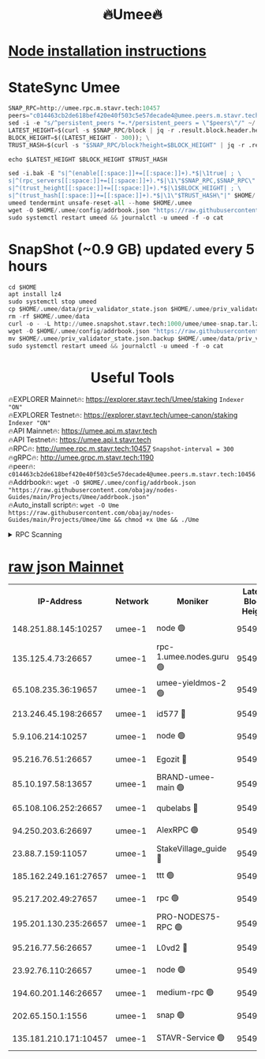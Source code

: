 <h1 align="center"> 🔥Umee🔥</h1>


[Node installation instructions](https://github.com/obajay/nodes-Guides/tree/main/Projects/Umee)
=
# StateSync Umee
```python
SNAP_RPC=http://umee.rpc.m.stavr.tech:10457
peers="c014463cb2de618bef420e40f503c5e57decade4@umee.peers.m.stavr.tech:10456"
sed -i -e "s/^persistent_peers *=.*/persistent_peers = \"$peers\"/" ~/.umee/config/config.toml
LATEST_HEIGHT=$(curl -s $SNAP_RPC/block | jq -r .result.block.header.height); \
BLOCK_HEIGHT=$((LATEST_HEIGHT - 300)); \
TRUST_HASH=$(curl -s "$SNAP_RPC/block?height=$BLOCK_HEIGHT" | jq -r .result.block_id.hash)

echo $LATEST_HEIGHT $BLOCK_HEIGHT $TRUST_HASH

sed -i.bak -E "s|^(enable[[:space:]]+=[[:space:]]+).*$|\1true| ; \
s|^(rpc_servers[[:space:]]+=[[:space:]]+).*$|\1\"$SNAP_RPC,$SNAP_RPC\"| ; \
s|^(trust_height[[:space:]]+=[[:space:]]+).*$|\1$BLOCK_HEIGHT| ; \
s|^(trust_hash[[:space:]]+=[[:space:]]+).*$|\1\"$TRUST_HASH\"|" $HOME/.umee/config/config.toml
umeed tendermint unsafe-reset-all --home $HOME/.umee
wget -O $HOME/.umee/config/addrbook.json "https://raw.githubusercontent.com/obajay/nodes-Guides/main/Projects/Umee/addrbook.json"
sudo systemctl restart umeed && journalctl -u umeed -f -o cat
```
# SnapShot (~0.9 GB) updated every 5 hours
```python
cd $HOME
apt install lz4
sudo systemctl stop umeed
cp $HOME/.umee/data/priv_validator_state.json $HOME/.umee/priv_validator_state.json.backup
rm -rf $HOME/.umee/data
curl -o - -L http://umee.snapshot.stavr.tech:1000/umee/umee-snap.tar.lz4 | lz4 -c -d - | tar -x -C $HOME/.umee --strip-components 2
wget -O $HOME/.umee/config/addrbook.json "https://raw.githubusercontent.com/obajay/nodes-Guides/main/Projects/Umee/addrbook.json"
mv $HOME/.umee/priv_validator_state.json.backup $HOME/.umee/data/priv_validator_state.json
sudo systemctl restart umeed && journalctl -u umeed -f -o cat
```
 <h1 align="center"> Useful Tools</h1>

🔥EXPLORER Mainnet🔥:      https://explorer.stavr.tech/Umee/staking             `Indexer "ON"` \
🔥EXPLORER Testnet🔥:        https://explorer.stavr.tech/umee-canon/staking      `Indexer "ON"` \
🔥API Mainnet🔥:                   https://umee.api.m.stavr.tech \
🔥API Testnet🔥:                     https://umee.api.t.stavr.tech \
🔥RPC🔥:                                   http://umee.rpc.m.stavr.tech:10457                     `Snapshot-interval = 300` \
🔥gRPC🔥:                              http://umee.grpc.m.stavr.tech:1190 \
🔥peer🔥:                     `c014463cb2de618bef420e40f503c5e57decade4@umee.peers.m.stavr.tech:10456` \
🔥Addrbook🔥:    ```wget -O $HOME/.umee/config/addrbook.json "https://raw.githubusercontent.com/obajay/nodes-Guides/main/Projects/Umee/addrbook.json"``` \
🔥Auto_install script🔥: ```wget -O Ume https://raw.githubusercontent.com/obajay/nodes-Guides/main/Projects/Umee/Ume && chmod +x Ume && ./Ume```

<details>
<summary>RPC Scanning</summary>

<h2 align="center"> We scan nodes in real time every 4 hours. And we provide the final result of RPC endpoints.
We cannot influence the operation of these nodes in any way. </h2>


```python
If Voting Power is higher than 0 --> then the Node is a validator of the network and may be subject to attack and be a potential threat to the chain.
```
```python
We marked such validators with a red symbol
```

</details>

[raw json Mainnet](https://rpc-check.umeem.stavr.tech/umeem/rpc-umeem-result.json)
=



<table><tr><th>IP-Address</th><th>Network</th><th>Moniker</th><th>Latest Block Height</th><th>Earliest Block Height</th><th>Catching Up</th><th>Voting Power</th><th>Scan Time</th></tr><tr><td>148.251.88.145:10257</td><td>umee-1</td><td>node 🟢</td><td>9549036</td><td>5050395</td><td>False</td><td>0</td><td>2023-12-05T19:10:58.158389271UTC</td></tr><tr><td>135.125.4.73:26657</td><td>umee-1</td><td>rpc-1.umee.nodes.guru 🟢</td><td>9549052</td><td>5167386</td><td>False</td><td>0</td><td>2023-12-05T19:12:36.839654735UTC</td></tr><tr><td>65.108.235.36:19657</td><td>umee-1</td><td>umee-yieldmos-2 🟢</td><td>9549029</td><td>6986686</td><td>False</td><td>0</td><td>2023-12-05T19:10:19.011402230UTC</td></tr><tr><td>213.246.45.198:26657</td><td>umee-1</td><td>id577 🔴</td><td>9549037</td><td>7100001</td><td>False</td><td>35122772</td><td>2023-12-05T19:11:02.572318693UTC</td></tr><tr><td>5.9.106.214:10257</td><td>umee-1</td><td>node 🟢</td><td>9549047</td><td>7942001</td><td>False</td><td>0</td><td>2023-12-05T19:12:05.610478166UTC</td></tr><tr><td>95.216.76.51:26657</td><td>umee-1</td><td>Egozit 🔴</td><td>9549052</td><td>8262001</td><td>False</td><td>38068357</td><td>2023-12-05T19:12:34.635882548UTC</td></tr><tr><td>85.10.197.58:13657</td><td>umee-1</td><td>BRAND-umee-main 🟢</td><td>9549039</td><td>8427832</td><td>False</td><td>0</td><td>2023-12-05T19:11:17.874922913UTC</td></tr><tr><td>65.108.106.252:26657</td><td>umee-1</td><td>qubelabs 🔴</td><td>9549039</td><td>8825432</td><td>False</td><td>37174446</td><td>2023-12-05T19:11:18.250480638UTC</td></tr><tr><td>94.250.203.6:26697</td><td>umee-1</td><td>AlexRPC 🟢</td><td>9549038</td><td>8910001</td><td>False</td><td>0</td><td>2023-12-05T19:11:13.536480091UTC</td></tr><tr><td>23.88.7.159:11057</td><td>umee-1</td><td>StakeVillage_guide 🔴</td><td>9549046</td><td>9137726</td><td>False</td><td>1315724</td><td>2023-12-05T19:11:55.906883222UTC</td></tr><tr><td>185.162.249.161:27657</td><td>umee-1</td><td>ttt 🟢</td><td>9549044</td><td>9321953</td><td>False</td><td>0</td><td>2023-12-05T19:11:47.492654312UTC</td></tr><tr><td>95.217.202.49:27657</td><td>umee-1</td><td>rpc 🟢</td><td>9549044</td><td>9440090</td><td>False</td><td>0</td><td>2023-12-05T19:11:47.221630860UTC</td></tr><tr><td>195.201.130.235:26657</td><td>umee-1</td><td>PRO-NODES75-RPC 🟢</td><td>9549046</td><td>9449046</td><td>False</td><td>0</td><td>2023-12-05T19:12:00.315824006UTC</td></tr><tr><td>95.216.77.56:26657</td><td>umee-1</td><td>L0vd2 🔴</td><td>9549056</td><td>9449056</td><td>False</td><td>37850313</td><td>2023-12-05T19:12:54.115040546UTC</td></tr><tr><td>23.92.76.110:26657</td><td>umee-1</td><td>node 🟢</td><td>9549059</td><td>9468001</td><td>False</td><td>0</td><td>2023-12-05T19:13:13.409030290UTC</td></tr><tr><td>194.60.201.146:26657</td><td>umee-1</td><td>medium-rpc 🟢</td><td>9549038</td><td>9484365</td><td>False</td><td>0</td><td>2023-12-05T19:11:11.122825079UTC</td></tr><tr><td>202.65.150.1:1556</td><td>umee-1</td><td>snap 🟢</td><td>9549047</td><td>9544619</td><td>False</td><td>0</td><td>2023-12-05T19:12:01.234588694UTC</td></tr><tr><td>135.181.210.171:10457</td><td>umee-1</td><td>STAVR-Service 🟢</td><td>9549054</td><td>9548001</td><td>False</td><td>0</td><td>2023-12-05T19:12:43.423451161UTC</td></tr></table>